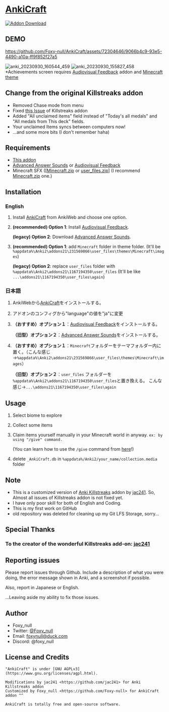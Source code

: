 # [AnkiCraft](https://ankiweb.net/shared/info/368161874)
[![Addon Download](https://github-production-user-asset-6210df.s3.amazonaws.com/72304646/263796774-b60e19fa-60b3-456e-9d82-a261fe0af1b8.png)](https://ankiweb.net/shared/info/368161874)
## DEMO

https://github.com/Foxy-null/AnkiCraft/assets/72304646/9066b4c9-93e5-4490-a10a-ff9f852f27a5

<div style="text-align: center;"></div>

![anki_20230930_160544_459](https://github.com/Foxy-null/AnkiCraft/assets/72304646/ac31a2c4-ff8b-46ed-b736-7b12bea6aea6)
![anki_20230930_155827_458](https://github.com/Foxy-null/AnkiCraft/assets/72304646/8034b639-5cf9-4715-a5bd-e2b3c6d3997d)
*Achievements screen requires [Audiovisual Feedback](https://ankiweb.net/shared/info/231569866) addon and [Minecraft theme](https://github.com/Foxy-null/AnkiCraft/raw/main/Minecraft.zip)

## Change from the original Killstreaks addon
 
 - Removed Chase mode from menu
 - Fixed [this Issue](https://github.com/jac241/anki_killstreaks/issues/46) of Killstreaks addon
 - Added "All unclaimed items" field instead of "Today's all medals" and "All medals from This deck" fields.
 - Your unclaimed Items syncs between computers now!
 - ...and some more bits (I don't remember haha)

## Requirements
 - [This addon](https://ankiweb.net/shared/info/368161874)
 - [Advanced Answer Sounds](https://ankiweb.net/shared/info/1167194350) or [Audiovisual Feedback](https://ankiweb.net/shared/info/231569866)
 - Minecraft SFX ([[Minecraft.zip](https://github.com/Foxy-null/AnkiCraft/raw/main/Minecraft.zip) or [user_files.zip](https://github.com/Foxy-null/AnkiCraft/raw/main/user_files.zip)]
  (I recommend [Minecraft.zip](https://github.com/Foxy-null/AnkiCraft/raw/main/Minecraft.zip) one.)


## Installation
 
### English
1. Install [AnkiCraft](https://ankiweb.net/shared/info/368161874) from AnkiWeb and choose one option.

2. **(recommended) Option 1**: Install [Audiovisual Feedback](https://ankiweb.net/shared/info/231569866).

    **(legacy) Option 2**: Download [Advanced Answer Sounds](https://ankiweb.net/shared/info/1167194350).

3. **(recommended) Option 1**: add `Minecraft` folder in theme folder. (It'll be `%appdata%\Anki2\addons21\231569866\user_files\themes\Minecraft\images`)

    **(legacy) Option 2**: replace `user_files` folder with `%appdata%\Anki2\addons21\1167194350\user_files` (It'll be like `...\addons21\1167194350\user_files\again`)

### 日本語
1. AnkiWebから[AnkiCraft](https://ankiweb.net/shared/info/368161874)をインストールする。
2. アドオンのコンフィグから"language"の値を"ja"に変更
3. **（おすすめ）オプション１**：[Audiovisual Feedback](https://ankiweb.net/shared/info/231569866)をインストールする。
   
    **（旧型）オプション２**：[Advanced Answer Sounds](https://ankiweb.net/shared/info/1167194350)をインストールする。
5. **（おすすめ）オプション１**：`Minecraft`フォルダーをテーマフォルダー内に置く。（こんな感じ→`%appdata%\Anki2\addons21\231569866\user_files\themes\Minecraft\images`）

    **（旧型）オプション２**：`user_files` フォルダーを `%appdata%\Anki2\addons21\1167194350\user_files`と置き換える。
こんな感じ→`...\addons21\1167194350\user_files\again`
 
## Usage

1. Select biome to explore
2. Collect some items
3. Claim items yourself manually in your Minecraft world in anyway.
    `ex: by using "/give" command.`
   
   (You can learn how to use the `/give` command from [here](https://minecraft.fandom.com/wiki/Commands/give)!)
5. delete `_AnkiCraft.db` in `%appdata%/Anki2/your_name/collection.media` folder
 
## Note
 
 - This is a customized version of [Anki Killstreaks](https://ankiweb.net/shared/info/579111794) addon by [jac241](https://github.com/jac241).
    So, Almost all issues of Killstreaks addon is not fixed yet.
 - I have only poor skill for both of English and Coding.
 - This is my first work on GitHub
 - old repository was deleted for cleaning up my Git LFS Storage, sorry...

## Special Thanks
### To the creator of the wonderful Killstreaks add-on: [jac241](https://github.com/jac241)

## Reporting issues

Please report issues through Github. Include a description of what you were doing, the error message shown in Anki, and a screenshot if possible.

Also, report in Japanese or English.

...Leaving aside my ability to fix those issues.


## Author
 
 - Foxy_null
 - Twitter: [@Foxy_null](https://twitter.com/foxy_null)
 - Email: foxynull@duck.com
 - Discord: @foxy_null
 
## License and Credits
 
    "AnkiCraft" is under [GNU AGPLv3](https://www.gnu.org/licenses/agpl.html).

    Modifications by jac241 <https://github.com/jac241> for Anki Killstreaks addon
    Customized by Foxy_null <https://github.com/Foxy-null> for AnkiCraft addon ^^

    AnkiCraft is totally free and open-source software.

